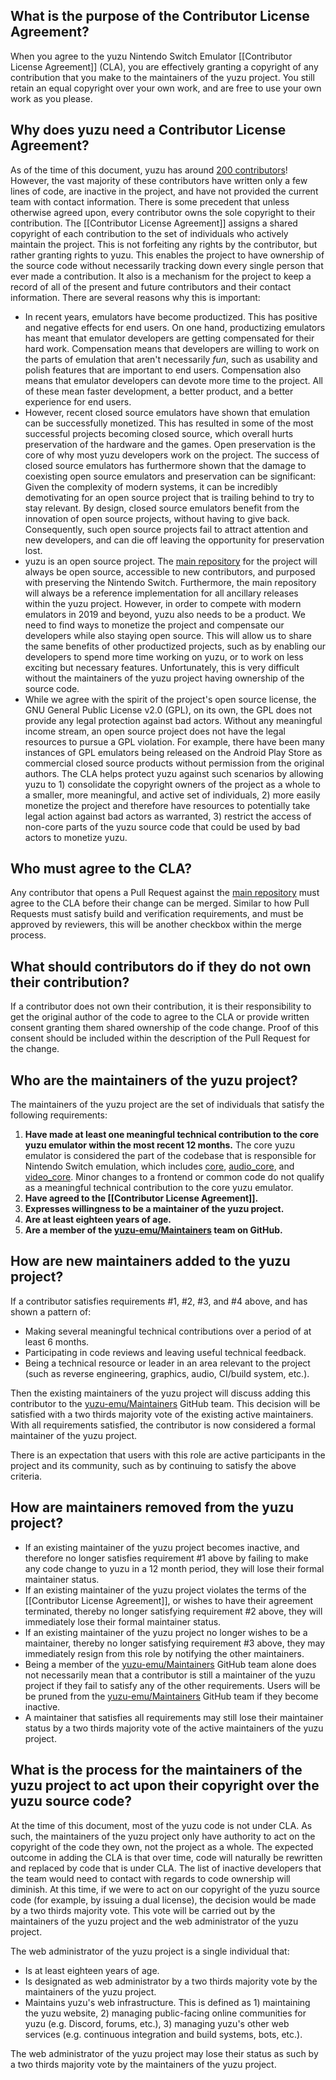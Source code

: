 ## What is the purpose of the Contributor License Agreement?
When you agree to the yuzu Nintendo Switch Emulator [[Contributor License Agreement]] (CLA), you are effectively granting a copyright of any contribution that you make to the maintainers of the yuzu project. You still retain an equal copyright over your own work, and are free to use your own work as you please.

## Why does yuzu need a Contributor License Agreement?
As of the time of this document, yuzu has around [200 contributors](https://github.com/yuzu-emu/yuzu/graphs/contributors)! However, the vast majority of these contributors have written only a few lines of code, are inactive in the project, and have not provided the current team with contact information. There is some precedent that unless otherwise agreed upon, every contributor owns the sole copyright to their contribution. The [[Contributor License Agreement]] assigns a shared copyright of each contribution to the set of individuals who actively maintain the project. This is not forfeiting any rights by the contributor, but rather granting rights to yuzu. This enables the project to have ownership of the source code without necessarily tracking down every single person that ever made a contribution. It also is a mechanism for the project to keep a record of all of the present and future contributors and their contact information. There are several reasons why this is important:
* In recent years, emulators have become productized. This has positive and negative effects for end users. On one hand, productizing emulators has meant that emulator developers are getting compensated for their hard work. Compensation means that developers are willing to work on the parts of emulation that aren't necessarily *fun*, such as usability and polish features that are important to end users. Compensation also means that emulator developers can devote more time to the project. All of these mean faster development, a better product, and a better experience for end users.
* However, recent closed source emulators have shown that emulation can be successfully monetized. This has resulted in some of the most successful projects becoming closed source, which overall hurts preservation of the hardware and the games. Open preservation is the core of why most yuzu developers work on the project. The success of closed source emulators has furthermore shown that the damage to coexisting open source emulators and preservation can be significant: Given the complexity of modern systems, it can be incredibly demotivating for an open source project that is trailing behind to try to stay relevant. By design, closed source emulators benefit from the innovation of open source projects, without having to give back. Consequently, such open source projects fail to attract attention and new developers, and can die off leaving the opportunity for preservation lost.
* yuzu is an open source project. The [main repository](https://github.com/yuzu-emu/yuzu/) for the project will always be open source, accessible to new contributors, and purposed with preserving the Nintendo Switch. Furthermore, the main repository will always be a reference implementation for all ancillary releases within the yuzu project. However, in order to compete with modern emulators in 2019 and beyond, yuzu also needs to be a product. We need to find ways to monetize the project and compensate our developers while also staying open source. This will allow us to share the same benefits of other productized projects, such as by enabling our developers to spend more time working on yuzu, or to work on less exciting but necessary features. Unfortunately, this is very difficult without the maintainers of the yuzu project having ownership of the source code.
* While we agree with the spirit of the project's open source license, the GNU General Public License v2.0 (GPL), on its own, the GPL does not provide any legal protection against bad actors. Without any meaningful income stream, an open source project does not have the legal resources to pursue a GPL violation. For example, there have been many instances of GPL emulators being released on the Android Play Store as commercial closed source products without permission from the original authors. The CLA helps protect yuzu against such scenarios by allowing yuzu to 1) consolidate the copyright owners of the project as a whole to a smaller, more meaningful, and active set of individuals, 2) more easily monetize the project and therefore have resources to potentially take legal action against bad actors as warranted, 3) restrict the access of non-core parts of the yuzu source code that could be used by bad actors to monetize yuzu.

## Who must agree to the CLA?
Any contributor that opens a Pull Request against the [main repository](https://github.com/yuzu-emu/yuzu/) must agree to the CLA before their change can be merged. Similar to how Pull Requests must satisfy build and verification requirements, and must be approved by reviewers, this will be another checkbox within the merge process.

## What should contributors do if they do not own their contribution?
If a contributor does not own their contribution, it is their responsibility to get the original author of the code to agree to the CLA or provide written consent granting them shared ownership of the code change. Proof of this consent should be included within the description of the Pull Request for the change.

## Who are the maintainers of the yuzu project?
The maintainers of the yuzu project are the set of individuals that satisfy the following requirements:
1. **Have made at least one meaningful technical contribution to the core yuzu emulator within the most recent 12 months.** The core yuzu emulator is considered the part of the codebase that is responsible for Nintendo Switch emulation, which includes [core](https://github.com/yuzu-emu/yuzu/tree/master/src/core), [audio_core](https://github.com/yuzu-emu/yuzu/tree/master/src/audio_core), and [video_core](https://github.com/yuzu-emu/yuzu/tree/master/src/video_core). Minor changes to a frontend or common code do not qualify as a meaningful technical contribution to the core yuzu emulator.
2. **Have agreed to the [[Contributor License Agreement]].**
3. **Expresses willingness to be a maintainer of the yuzu project.**
4. **Are at least eighteen years of age.**
5. **Are a member of the [yuzu-emu/Maintainers](https://github.com/orgs/yuzu-emu/teams/maintainers/members) team on GitHub.**

## How are new maintainers added to the yuzu project?
If a contributor satisfies requirements #1, #2, #3, and #4 above, and has shown a pattern of:
* Making several meaningful technical contributions over a period of at least 6 months.
* Participating in code reviews and leaving useful technical feedback.
* Being a technical resource or leader in an area relevant to the project (such as reverse engineering, graphics, audio, CI/build system, etc.).

Then the existing maintainers of the yuzu project will discuss adding this contributor to the [yuzu-emu/Maintainers](https://github.com/orgs/yuzu-emu/teams/maintainers/members) GitHub team. This decision will be satisfied with a two thirds majority vote of the existing active maintainers. With all requirements satisfied, the contributor is now considered a formal maintainer of the yuzu project.

There is an expectation that users with this role are active participants in the project and its community, such as by continuing to satisfy the above criteria.

## How are maintainers removed from the yuzu project?
* If an existing maintainer of the yuzu project becomes inactive, and therefore no longer satisfies requirement #1 above by failing to make any code change to yuzu in a 12 month period, they will lose their formal maintainer status.
* If an existing maintainer of the yuzu project violates the terms of the [[Contributor License Agreement]], or wishes to have their agreement terminated, thereby no longer satisfying requirement #2 above, they will immediately lose their formal maintainer status.
* If an existing maintainer of the yuzu project no longer wishes to be a maintainer, thereby no longer satisfying requirement #3 above, they may immediately resign from this role by notifying the other maintainers.
* Being a member of the [yuzu-emu/Maintainers](https://github.com/orgs/yuzu-emu/teams/maintainers/members) GitHub team alone does not necessarily mean that a contributor is still a maintainer of the yuzu project if they fail to satisfy any of the other requirements. Users will be be pruned from the [yuzu-emu/Maintainers](https://github.com/orgs/yuzu-emu/teams/maintainers/members) GitHub team if they become inactive.
* A maintainer that satisfies all requirements may still lose their maintainer status by a two thirds majority vote of the active maintainers of the yuzu project.

## What is the process for the maintainers of the yuzu project to act upon their copyright over the yuzu source code?
At the time of this document, most of the yuzu code is not under CLA. As such, the maintainers of the yuzu project only have authority to act on the copyright of the code they own, not the project as a whole. The expected outcome in adding the CLA is that over time, code will naturally be rewritten and replaced by code that is under CLA. The list of inactive developers that the team would need to contact with regards to code ownership will diminish. At this time, if we were to act on our copyright of the yuzu source code (for example, by issuing a dual license), the decision would be made by a two thirds majority vote. This vote will be carried out by the maintainers of the yuzu project and the web administrator of the yuzu project.

The web administrator of the yuzu project is a single individual that:
* Is at least eighteen years of age.
* Is designated as web administrator by a two thirds majority vote by the maintainers of the yuzu project.
* Maintains yuzu's web infrastructure. This is defined as 1) maintaining the yuzu website, 2) managing public-facing online communities for yuzu (e.g. Discord, forums, etc.), 3) managing yuzu's other web services (e.g. continuous integration and build systems, bots, etc.).

The web administrator of the yuzu project may lose their status as such by a two thirds majority vote by the maintainers of the yuzu project. 
